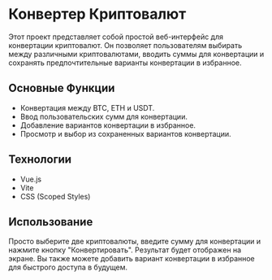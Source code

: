 # Конвертер Криптовалют

Этот проект представляет собой простой веб-интерфейс для конвертации криптовалют. Он позволяет пользователям выбирать между различными криптовалютами, вводить суммы для конвертации и сохранять предпочтительные варианты конвертации в избранное.

## Основные Функции

- Конвертация между BTC, ETH и USDT.
- Ввод пользовательских сумм для конвертации.
- Добавление вариантов конвертации в избранное.
- Просмотр и выбор из сохраненных вариантов конвертации.

## Технологии

- Vue.js
- Vite
- CSS (Scoped Styles)

## Использование

Просто выберите две криптовалюты, введите сумму для конвертации и нажмите кнопку "Конвертировать". Результат будет отображен на экране. Вы также можете добавить вариант конвертации в избранное для быстрого доступа в будущем.
